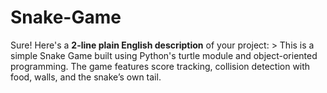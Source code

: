 # Snake-Game
Sure! Here's a **2-line plain English description** of your project:  > This is a simple Snake Game built using Python's turtle module and object-oriented programming. The game features score tracking, collision detection with food, walls, and the snake’s own tail.
